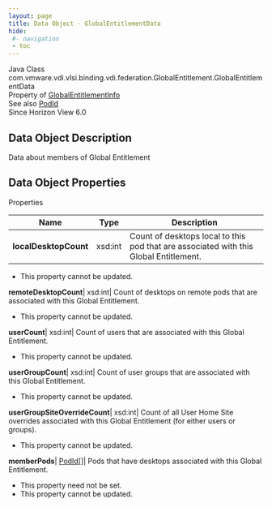 ```yaml
---
layout: page
title: Data Object - GlobalEntitlementData
hide:
 #- navigation
 - toc
---
```






Java Class
    com.vmware.vdi.vlsi.binding.vdi.federation.GlobalEntitlement.GlobalEntitlementData  
Property of
     [GlobalEntitlementInfo](vdi.federation.GlobalEntitlement.GlobalEntitlementInfo.md#field_detail)  
See also
     [PodId](vdi.entity.PodId.md)  
Since 
    Horizon View 6.0

## Data Object Description 

Data about members of Global Entitlement 

## Data Object Properties

Properties

Name |  Type |  Description   
---|---|---  
**localDesktopCount**|  xsd:int|  Count of desktops local to this pod that are associated with this Global Entitlement.   


* This property cannot be updated.

  
**remoteDesktopCount**|  xsd:int|  Count of desktops on remote pods that are associated with this Global Entitlement.   


* This property cannot be updated.

  
**userCount**|  xsd:int|  Count of users that are associated with this Global Entitlement.   


* This property cannot be updated.

  
**userGroupCount**|  xsd:int|  Count of user groups that are associated with this Global Entitlement.   


* This property cannot be updated.

  
**userGroupSiteOverrideCount**|  xsd:int|  Count of all User Home Site overrides associated with this Global Entitlement (for either users or groups).   


* This property cannot be updated.

  
**memberPods**| [PodId[]](vdi.entity.PodId.md)|  Pods that have desktops associated with this Global Entitlement.   


* This property need not be set.
* This property cannot be updated.

  
  
  

  
  

